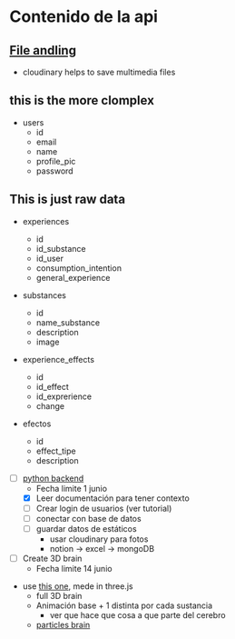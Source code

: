 # Contenido de la api

## [File andling](https://cloudinary.com)

- cloudinary helps to save multimedia files

## this is the more clomplex

- users
  - id
  - email
  - name
  - profile_pic
  - password

## This is just raw data

- experiences

  - id
  - id_substance
  - id_user
  - consumption_intention
  - general_experience

- substances

  - id
  - name_substance
  - description
  - image

- experience_effects

  - id
  - id_effect
  - id_exprerience
  - change

- efectos

  - id
  - effect_tipe
  - description

- [ ] [python backend](https://www.youtube.com/watch?v=_y9qQZXE24A&t=1s)
  - Fecha limite 1 junio
  - [x] Leer documentación para tener contexto
  - [ ] Crear login de usuarios (ver tutorial)
  - [ ] conectar con base de datos
  - [ ] guardar datos de estáticos
    - usar cloudinary para fotos
    - notion → excel → mongoDB
- [ ] Create 3D brain
  - Fecha limite 14 junio
- use [this one](https://github.com/victors1681/3dbrain/tree/master), mede in three.js
  - full 3D brain
  - Animación base + 1 distinta por cada sustancia
    - ver que hace que cosa a que parte del cerebro
  - [particles brain](https://www.youtube.com/watch?v=uhIDqxCG5Cc)
